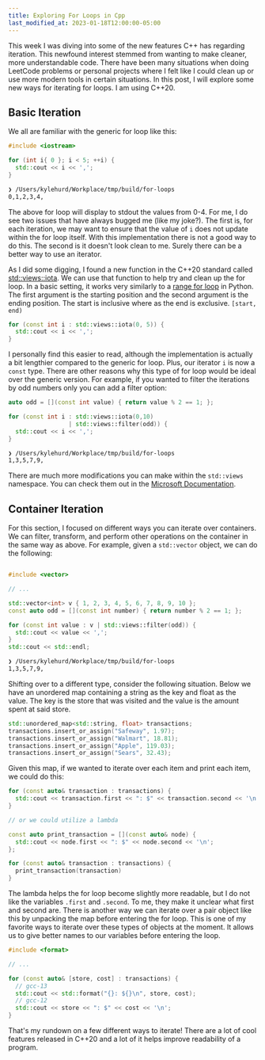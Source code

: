 ```yaml
---
title: Exploring For Loops in Cpp
last_modified_at: 2023-01-18T12:00:00-05:00
---
```


This week I was diving into some of the new features C++ has regarding iteration.
This newfound interest stemmed from wanting to make cleaner, more understandable
code. There have been many situations when doing LeetCode problems or personal
projects where I felt like I could clean up or use more modern tools in certain
situations. In this post, I will explore some new ways for iterating for loops. I
am using C++20.

## Basic Iteration

We all are familiar with the generic for loop like this:

```cpp
#include <iostream>

for (int i{ 0 }; i < 5; ++i) {
  std::cout << i << ',';
}
```
```bash
❯ /Users/kylehurd/Workplace/tmp/build/for-loops
0,1,2,3,4,
```

The above for loop will display to stdout the values from 0-4. For me, I do see
two issues that have always bugged me (like my joke?). The first is, for each iteration, we may want
to ensure that the value of `i` does not update within the for loop itself. With this
implementation there is not a good way to do this. The second is it doesn't
look clean to me. Surely there can be a better way to use an iterator.

As I did some digging, I found a new function in the C++20 standard called
[std::views::iota](https://en.cppreference.com/w/cpp/ranges/iota_view).
We can use that function to help try and clean up the for loop. In a basic setting,
it works very similarly to a [range for loop](https://docs.python.org/3/library/functions.html#func-range)
in Python. The first argument is the starting position and the second argument is the ending
position. The start is inclusive where as the end is exclusive. `[start, end)`

```cpp
for (const int i : std::views::iota(0, 5)) {
  std::cout << i << ',';
}
```

I personally find this easier to read, although the implementation is actually a bit lengthier
compared to the generic for loop. Plus, our iterator `i` is now a `const` type. There are other
reasons why this type of for loop would be ideal over the generic version. For example, if you
wanted to filter the iterations by odd numbers only you can add a filter option:

```cpp
auto odd = [](const int value) { return value % 2 == 1; };

for (const int i : std::views::iota(0,10)
                 | std::views::filter(odd)) {
  std::cout << i << ',';
}
```
```bash
❯ /Users/kylehurd/Workplace/tmp/build/for-loops
1,3,5,7,9,
```

There are much more modifications you can make within the `std::views` namespace. You can check
them out in the [Microsoft Documentation](https://learn.microsoft.com/en-us/cpp/standard-library/view-classes?view=msvc-170).

## Container Iteration

For this section, I focused on different ways you can iterate over containers. We can filter,
transform, and perform other operations on the container in the same way as above. For example,
given a `std::vector` object, we can do the following:

```cpp

#include <vector>

// ...

std::vector<int> v { 1, 2, 3, 4, 5, 6, 7, 8, 9, 10 };
const auto odd = [](const int number) { return number % 2 == 1; };

for (const int value : v | std::views::filter(odd)) {
  std::cout << value << ',';
}
std::cout << std::endl;
```
```bash
❯ /Users/kylehurd/Workplace/tmp/build/for-loops
1,3,5,7,9,
```

Shifting over to a different type, consider the following situation. Below we have an unordered
map containing a string as the key and float as the value. The key is the store that was
visited and the value is the amount spent at said store.

```cpp
std::unordered_map<std::string, float> transactions;
transactions.insert_or_assign("Safeway", 1.97);
transactions.insert_or_assign("Walmart", 18.81);
transactions.insert_or_assign("Apple", 119.03);
transactions.insert_or_assign("Sears", 32.43);
```

Given this map, if we wanted to iterate over each item and print each item, we could do this:

```cpp
for (const auto& transaction : transactions) {
  std::cout << transaction.first << ": $" << transaction.second << '\n';
}

// or we could utilize a lambda

const auto print_transaction = [](const auto& node) {
  std::cout << node.first << ": $" << node.second << '\n';
};

for (const auto& transaction : transactions) {
  print_transaction(transaction)
}
```

The lambda helps the for loop become slightly more readable, but I do not like the variables `.first`
and `.second`. To me, they make it unclear what first and second are. There is another way we can
iterate over a pair object like this by unpacking the map before entering the for loop. This is
one of my favorite ways to iterate over these types of objects at the moment. It allows us to
give better names to our variables before entering the loop.

```cpp
#include <format>

// ...

for (const auto& [store, cost] : transactions) {
  // gcc-13
  std::cout << std::format("{}: ${}\n", store, cost);
  // gcc-12
  std::cout << store << ": $" << cost << '\n';
}
```

That's my rundown on a few different ways to iterate! There are a lot of cool features released in C++20
and a lot of it helps improve readability of a program.
